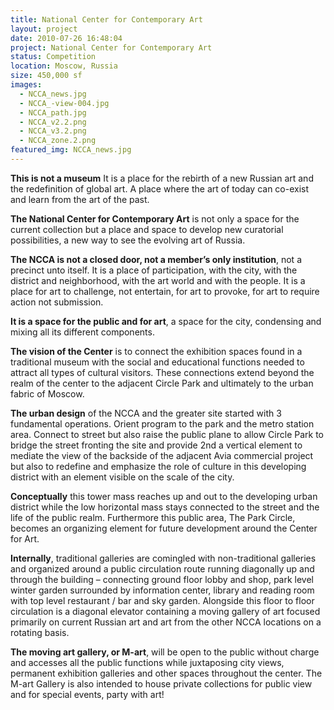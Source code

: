 ```yaml
---
title: National Center for Contemporary Art
layout: project
date: 2010-07-26 16:48:04
project: National Center for Contemporary Art
status: Competition
location: Moscow, Russia
size: 450,000 sf
images:
  - NCCA_news.jpg
  - NCCA_-view-004.jpg
  - NCCA_path.jpg
  - NCCA_v2.2.png
  - NCCA_v3.2.png
  - NCCA_zone.2.png
featured_img: NCCA_news.jpg
---
```


**This is not a museum**
It is a place for the rebirth of a new Russian art and the redefinition of global art.
A place where the art of today can co-exist and learn from the art of the past.

**The National Center for Contemporary Art** is not only a space for the current collection but a place and space to develop new curatorial possibilities, a new way to see the evolving art of Russia.

**The NCCA is not a closed door, not a member’s only institution**, not a precinct unto itself. It is a place of participation, with the city, with the district and neighborhood, with the art world and with the people. It is a place for art to challenge, not entertain, for art to provoke, for art to require action not submission.

**It is a space for the public and for art**, a space for the city, condensing and mixing all its different components.

**The vision of the Center** is to connect the exhibition spaces found in a traditional museum with the social and educational functions needed to attract all types of cultural visitors. These connections extend beyond the realm of the center to the adjacent Circle Park and ultimately to the urban fabric of Moscow.

**The urban design** of the NCCA and the greater site started with 3 fundamental operations. Orient program to the park and the metro station area. Connect to street but also raise the public plane to allow Circle Park to bridge the street fronting the site and provide 2nd a vertical element to mediate the view of the backside of the adjacent Avia commercial project but also to redefine and emphasize the role of culture in this developing district with an element visible on the scale of the city.

**Conceptually** this tower mass reaches up and out to the developing urban district while the low horizontal mass stays connected to the street and the life of the public realm. Furthermore this public area, The Park Circle, becomes an organizing element for future development around the Center for Art.

**Internally**, traditional galleries are comingled with non-traditional galleries and organized around a public circulation route running diagonally up and through the building – connecting ground floor lobby and shop, park level winter garden surrounded by information center, library and reading room with top level restaurant / bar and sky garden. Alongside this floor to floor circulation is a diagonal elevator containing a moving gallery of art focused primarily on current Russian art and art from the other NCCA locations on a rotating basis.

**The moving art gallery, or M-art**, will be open to the public without charge and accesses all the public functions while juxtaposing city views, permanent exhibition galleries and other spaces throughout the center. The M-art Gallery is also intended to house private collections for public view and for special events, party with art!
